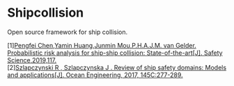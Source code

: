 # Shipcollision

Open source framework for ship collision. 


[1][Pengfei Chen,Yamin Huang,Junmin Mou,P.H.A.J.M. van Gelder. Probabilistic risk analysis for ship-ship collision: State-of-the-art[J]. Safety Science,2019,117.](https://www.sciencedirect.com/science/article/pii/S0925753518314966)   
[2][Szlapczynski R , Szlapczynska J . Review of ship safety domains: Models and applications[J]. Ocean Engineering, 2017, 145C:277-289.](https://www.sciencedirect.com/science/article/pii/S0029801817305395)